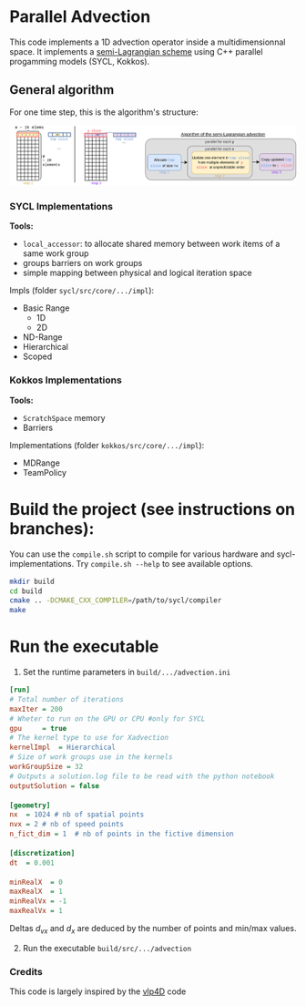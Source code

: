 # Parallel Advection

This code implements a 1D advection operator inside a multidimensionnal space. It implements a [semi-Lagrangian scheme](https://en.wikipedia.org/wiki/Semi-Lagrangian_scheme) using C++ parallel progamming models (SYCL, Kokkos).

## General algorithm
For one time step, this is the algorithm's structure:

![Advection process](docs/fig/AdvectionProcess.png)

### SYCL Implementations
**Tools:**
- `local_accessor`: to allocate shared memory between work items of a same work group
- groups barriers on work groups
- simple mapping between physical and logical iteration space

Impls (folder `sycl/src/core/.../impl`):
- Basic Range
  - 1D
  - 2D
- ND-Range
- Hierarchical
- Scoped

### Kokkos Implementations
**Tools:**
- `ScratchSpace` memory
- Barriers

Implementations (folder `kokkos/src/core/.../impl`):
- MDRange
- TeamPolicy


# Build the project (see instructions on branches):
You can use the `compile.sh` script to compile for various hardware and sycl-implementations. Try `compile.sh --help` to see available options.

```sh
mkdir build
cd build
cmake .. -DCMAKE_CXX_COMPILER=/path/to/sycl/compiler
make
```
# Run the executable
1. Set the runtime parameters in `build/.../advection.ini`

```ini
[run]
# Total number of iterations
maxIter = 200
# Wheter to run on the GPU or CPU #only for SYCL
gpu     = true
# The kernel type to use for Xadvection
kernelImpl  = Hierarchical  
# Size of work groups use in the kernels
workGroupSize = 32
# Outputs a solution.log file to be read with the python notebook
outputSolution = false

[geometry]
nx  = 1024 # nb of spatial points
nvx = 2 # nb of speed points
n_fict_dim = 1  # nb of points in the fictive dimension

[discretization]
dt  = 0.001

minRealX  = 0
maxRealX  = 1
minRealVx = -1
maxRealVx = 1
```

Deltas $d_{vx}$ and $d_x$ are deduced by the number of points and min/max values.

2. Run the executable `build/src/.../advection`


### Credits
This code is largely inspired by the [vlp4D](https://github.com/yasahi-hpc/vlp4d) code
